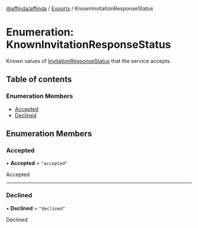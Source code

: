 [@affinda/affinda](../README.md) / [Exports](../modules.md) / KnownInvitationResponseStatus

# Enumeration: KnownInvitationResponseStatus

Known values of [InvitationResponseStatus](../modules.md#invitationresponsestatus) that the service accepts.

## Table of contents

### Enumeration Members

- [Accepted](KnownInvitationResponseStatus.md#accepted)
- [Declined](KnownInvitationResponseStatus.md#declined)

## Enumeration Members

### Accepted

• **Accepted** = ``"accepted"``

Accepted

___

### Declined

• **Declined** = ``"declined"``

Declined
